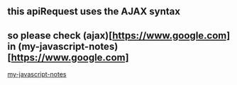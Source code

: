 ## this apiRequest uses the AJAX syntax

## so please check (ajax)[https://www.google.com] in (my-javascript-notes)[https://www.google.com]

[my-javascript-notes](https://www.google.com)
